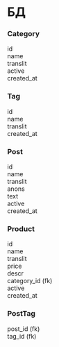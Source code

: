 # БД  

### Category  
id  
name  
translit  
active  
created_at  

### Tag  
id  
name  
translit  
created_at  

### Post  
id  
name  
translit  
anons  
text  
active  
created_at  

### Product  
id  
name  
translit  
price  
descr  
category_id (fk)  
active  
created_at  

### PostTag  
post_id (fk)  
tag_id (fk)  
